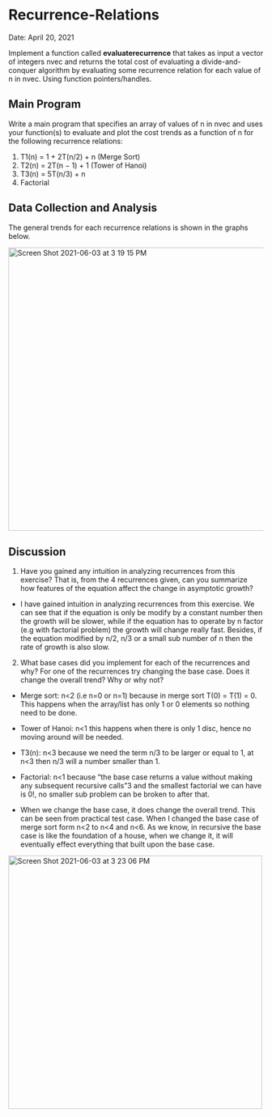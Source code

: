 # Recurrence-Relations
Date: April 20, 2021

Implement a function called **evaluaterecurrence** that takes as input a vector of integers
nvec and returns the total cost of evaluating a divide-and-conquer algorithm by evaluating
some recurrence relation for each value of n in nvec. Using function pointers/handles.

## Main Program
Write a main program that specifies an array of values of n in nvec and uses your function(s) to evaluate and plot the cost trends as a function of n for the following
recurrence relations:

1. T1(n) = 1 + 2T(n/2) + n (Merge Sort)
2. T2(n) = 2T(n − 1) + 1 (Tower of Hanoi)
3. T3(n) = 5T(n/3) + n
4. Factorial

## Data Collection and Analysis

The general trends for each recurrence relations is shown in the graphs below.

<img width="560" alt="Screen Shot 2021-06-03 at 3 19 15 PM" src="https://user-images.githubusercontent.com/73355680/120706716-09d86780-c47f-11eb-958b-b64200d3b753.png">


## Discussion 
1. Have you gained any intuition in analyzing recurrences from this exercise? That is, from the 4 recurrences given, can you summarize how features of the equation affect the change in asymptotic growth?

- I have gained intuition in analyzing recurrences from this exercise. We can see that if the equation is only be modify by a constant number then the growth will be slower, while if the equation has to operate by n factor (e.g with factorial problem) the growth will change really fast. Besides, if the equation modified by n/2, n/3 or a small sub number of n then the rate of growth is also slow.

2. What base cases did you implement for each of the recurrences and why? For one of the recurrences try changing the base case. Does it change the overall trend? Why or why not?

- Merge sort: n<2 (i.e n=0 or n=1) because in merge sort T(0) = T(1) = 0. This happens when the array/list has only 1 or 0 elements so nothing need to be done.
- Tower of Hanoi: n<1 this happens when there is only 1 disc, hence no moving around will be needed.
- T3(n): n<3 because we need the term n/3 to be larger or equal to 1, at n<3 then n/3 will a number smaller than 1.
- Factorial: n<1 because “the base case returns a value without making any subsequent recursive calls”3 and the smallest factorial we can have is 0!, no smaller sub problem can be broken to after that.

- When we change the base case, it does change the overall trend. This can be seen from practical test case. When I changed the base case of merge sort form n<2 to n<4 and n<6. As we know, in recursive the base case is like the foundation of a house, when we change it, it will eventually effect everything that built upon the base case. 

<img width="501" alt="Screen Shot 2021-06-03 at 3 23 06 PM" src="https://user-images.githubusercontent.com/73355680/120707127-92ef9e80-c47f-11eb-926e-19c929722c88.png">
